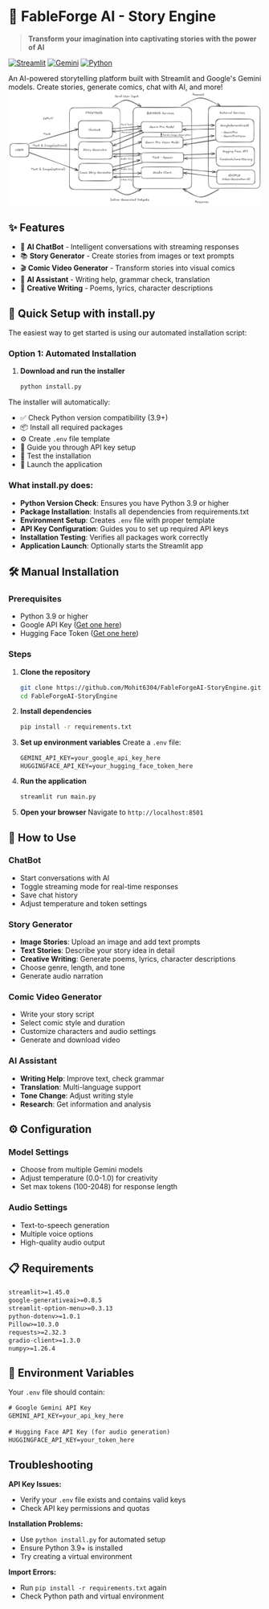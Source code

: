 # 🧠 FableForge AI - Story Engine

> **Transform your imagination into captivating stories with the power of AI**

[![Streamlit](https://img.shields.io/badge/Streamlit-1.45.0-FF6B6B.svg)](https://streamlit.io)
[![Gemini](https://img.shields.io/badge/Gemini-2.0%20Flash-4285F4.svg)](https://ai.google.dev/)
[![Python](https://img.shields.io/badge/Python-3.9+-3776AB.svg)](https://python.org)

An AI-powered storytelling platform built with Streamlit and Google's Gemini models. Create stories, generate comics, chat with AI, and more!
![FableForge AI Architecture](FableForge-Architecture.png)
## ✨ Features

- 🤖 **AI ChatBot** - Intelligent conversations with streaming responses
- 📚 **Story Generator** - Create stories from images or text prompts  
- 🎬 **Comic Video Generator** - Transform stories into visual comics
- 🎯 **AI Assistant** - Writing help, grammar check, translation
- 🎨 **Creative Writing** - Poems, lyrics, character descriptions

## 🚀 Quick Setup with install.py

The easiest way to get started is using our automated installation script:

### **Option 1: Automated Installation**

1. **Download and run the installer**
   ```bash
   python install.py
   ```

The installer will automatically:
- ✅ Check Python version compatibility (3.9+)
- 📦 Install all required packages
- ⚙️ Create `.env` file template
- 🔑 Guide you through API key setup
- 🧪 Test the installation
- 🚀 Launch the application

### **What install.py does:**

- **Python Version Check**: Ensures you have Python 3.9 or higher
- **Package Installation**: Installs all dependencies from requirements.txt
- **Environment Setup**: Creates `.env` file with proper template
- **API Key Configuration**: Guides you to set up required API keys
- **Installation Testing**: Verifies all packages work correctly
- **Application Launch**: Optionally starts the Streamlit app

## 🛠 Manual Installation

### **Prerequisites**
- Python 3.9 or higher
- Google API Key ([Get one here](https://aistudio.google.com/app/apikey))
- Hugging Face Token ([Get one here](https://huggingface.co/settings/tokens))

### **Steps**

1. **Clone the repository**
   ```bash
   git clone https://github.com/Mohit6304/FableForgeAI-StoryEngine.git
   cd FableForgeAI-StoryEngine
   ```

2. **Install dependencies**
   ```bash
   pip install -r requirements.txt
   ```

3. **Set up environment variables**
   Create a `.env` file:
   ```env
   GEMINI_API_KEY=your_google_api_key_here
   HUGGINGFACE_API_KEY=your_hugging_face_token_here
   ```

4. **Run the application**
   ```bash
   streamlit run main.py
   ```

5. **Open your browser**
   Navigate to `http://localhost:8501`

## 🎯 How to Use

### **ChatBot**
- Start conversations with AI
- Toggle streaming mode for real-time responses
- Save chat history
- Adjust temperature and token settings

### **Story Generator**
- **Image Stories**: Upload an image and add text prompts
- **Text Stories**: Describe your story idea in detail
- **Creative Writing**: Generate poems, lyrics, character descriptions
- Choose genre, length, and tone
- Generate audio narration

### **Comic Video Generator**
- Write your story script
- Select comic style and duration
- Customize characters and audio settings
- Generate and download video

### **AI Assistant**
- **Writing Help**: Improve text, check grammar
- **Translation**: Multi-language support
- **Tone Change**: Adjust writing style
- **Research**: Get information and analysis

## ⚙️ Configuration

### **Model Settings**
- Choose from multiple Gemini models
- Adjust temperature (0.0-1.0) for creativity
- Set max tokens (100-2048) for response length

### **Audio Settings**
- Text-to-speech generation
- Multiple voice options
- High-quality audio output

## 📋 Requirements

```
streamlit>=1.45.0
google-generativeai>=0.8.5
streamlit-option-menu>=0.3.13
python-dotenv>=1.0.1
Pillow>=10.3.0
requests>=2.32.3
gradio-client>=1.3.0
numpy>=1.26.4
```

## 🔧 Environment Variables

Your `.env` file should contain:

```env
# Google Gemini API Key
GEMINI_API_KEY=your_api_key_here

# Hugging Face API Key (for audio generation)
HUGGINGFACE_API_KEY=your_token_here
```

## Troubleshooting

**API Key Issues:**
- Verify your `.env` file exists and contains valid keys
- Check API key permissions and quotas

**Installation Problems:**
- Use `python install.py` for automated setup
- Ensure Python 3.9+ is installed
- Try creating a virtual environment

**Import Errors:**
- Run `pip install -r requirements.txt` again
- Check Python path and virtual environment



